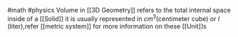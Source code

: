 #math #physics
Volume in [[3D Geometry]]  refers to the total internal space inside of a [[Solid]] it is usually represented in $cm^3$(centimeter cube) or $l$ (liter),refer [[metric system]] for more information on these [[Unit]]s